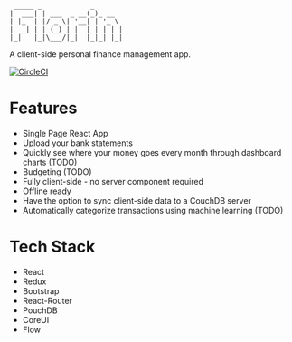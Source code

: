 ```
 _____ _            _       
|  ___| | ___  _ __(_)_ __  
| |_  | |/ _ \| '__| | '_ \ 
|  _| | | (_) | |  | | | | |
|_|   |_|\___/|_|  |_|_| |_|
```

A client-side personal finance management app.

[![CircleCI](https://circleci.com/gh/florinapp/v2.svg?style=svg)](https://circleci.com/gh/florinapp/v2)

Features
========

* Single Page React App
* Upload your bank statements
* Quickly see where your money goes every month through dashboard charts (TODO)
* Budgeting (TODO)
* Fully client-side - no server component required
* Offline ready
* Have the option to sync client-side data to a CouchDB server
* Automatically categorize transactions using machine learning (TODO)

Tech Stack
==========

* React
* Redux
* Bootstrap
* React-Router
* PouchDB
* CoreUI
* Flow
